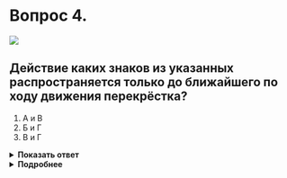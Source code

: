 # Вопрос 4.

![](https://s.drom.ru/i24227/pdd/tickets/2016/1542608356.jpg)

## Действие каких знаков из указанных распространяется только до ближайшего по ходу движения перекрёстка?

1. А и В
2. Б и Г
3. В и Г

<details>
<summary><b>Показать ответ</b></summary>
Правильный ответ: 2
</details>
<details>
<summary><b>Подробнее</b></summary>
Действие знаков: Б – 3.24 «Ограничение максимальной скорости» и Г – 3.28 «Стоянка запрещена» распространяется до ближайшего перекрёстка за ним, а в населённых пунктах при отсутствии перекрёстка – до конца населенного пункта. Действие же знаков: А – 5.31 «Зона с ограничением максимальной скорости» и В - 5.27 «Зона с ограничением стоянки» отменяется соответствующими только им знаками 5.32 «Конец зоны с ограничением максимальной скорости» и 5.28 «Конец зоны с ограничением стоянки».
(«Дорожные знаки»)
</details>